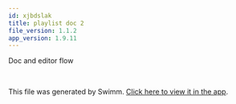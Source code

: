 ```yaml
---
id: xjbdslak
title: playlist doc 2
file_version: 1.1.2
app_version: 1.9.11
---
```


Doc and editor flow

<br/>

This file was generated by Swimm. [Click here to view it in the app](https://swimm-web-app.web.app/repos/Z2l0aHViJTNBJTNBTm9hUmVwbyUzQSUzQU5vYW96ZXI=/docs/xjbdslak).
